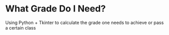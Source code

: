 # What Grade Do I Need?

Using Python + Tkinter to calculate the grade one needs to achieve or pass a certain class
